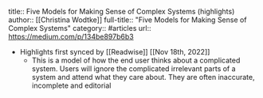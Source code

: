 title:: Five Models for Making Sense of Complex Systems (highlights)
author:: [[Christina Wodtke]]
full-title:: "Five Models for Making Sense of Complex Systems"
category:: #articles
url:: https://medium.com/p/134be897b6b3

- Highlights first synced by [[Readwise]] [[Nov 18th, 2022]]
	- This is a model of how the end user thinks about a complicated system. Users will ignore the complicated irrelevant parts of a system and attend what they care about. They are often inaccurate, incomplete and editorial